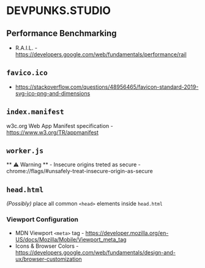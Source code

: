 # DEVPUNKS.STUDIO

## Performance Benchmarking

  - R.A.I.L. - https://developers.google.com/web/fundamentals/performance/rail

## `favico.ico`

  - https://stackoverflow.com/questions/48956465/favicon-standard-2019-svg-ico-png-and-dimensions

## `index.manifest`

  w3c.org Web App Manifest specification - https://www.w3.org/TR/appmanifest

## `worker.js`

  ** ⚠️ Warning ** - Insecure origins treted as secure - chrome://flags/#unsafely-treat-insecure-origin-as-secure

## `head.html`

  _(Possibly)_ place all common `<head>` elements inside `head.html`


### Viewport Configuration

  - MDN Viewport `<meta>` tag - https://developer.mozilla.org/en-US/docs/Mozilla/Mobile/Viewport_meta_tag
  - Icons & Browser Colors - https://developers.google.com/web/fundamentals/design-and-ux/browser-customization
